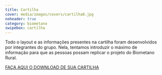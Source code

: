 ```yaml
---
title: Cartilha
cover: media/images/covers/cartilha0.jpg
noheader: true
category: biometano
swipebox: cartilha
---
```


Todo o layout e as informações presentes na cartilha foram desenvolvidos por integrantes do grupo. Nela, tentamos introduzir o máximo de informação para que as pessoas possam replicar o projeto do Biometano Rural.

[FAÇA AQUI O DOWNLOAD DE SUA CARTILHA](/media/images/biometano/download_cartilha.png)